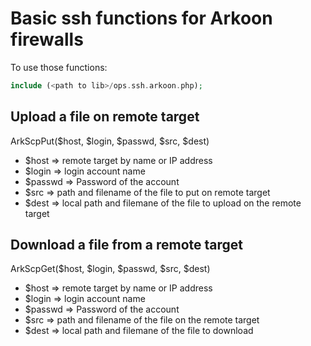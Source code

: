 # Basic ssh functions for Arkoon firewalls

To use those functions:

```php
include (<path to lib>/ops.ssh.arkoon.php);
```


## Upload a file on remote target

ArkScpPut($host, $login, $passwd, $src, $dest)

* $host     => remote target by name or IP address
* $login    => login account name
* $passwd   => Password of the account
* $src      => path and filename of the file to put on remote target
* $dest     => local path and filemane of the file to upload on the remote target

## Download a file from a remote target

ArkScpGet($host, $login, $passwd, $src, $dest)

* $host     => remote target by name or IP address
* $login    => login account name
* $passwd   => Password of the account
* $src      => path and filename of the file on the remote target
* $dest     => local path and filemane of the file to download